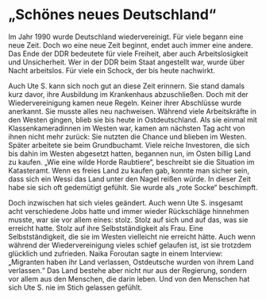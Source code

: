 # „Schönes neues Deutschland“

Im Jahr 1990 wurde Deutschland wiedervereinigt. Für viele begann eine neue Zeit. Doch wo eine neue Zeit beginnt, endet auch immer eine andere. Das Ende der DDR bedeutete für viele Freiheit, aber auch Arbeitslosigkeit und Unsicherheit. Wer in der DDR beim Staat angestellt war, wurde über Nacht arbeitslos. Für viele ein Schock, der bis heute nachwirkt. 

Auch Ute S. kann sich noch gut an diese Zeit erinnern. Sie stand damals kurz davor, ihre Ausbildung im Krankenhaus abzuschließen. Doch mit der Wiedervereinigung kamen neue Regeln. Keiner ihrer Abschlüsse wurde anerkannt. Sie musste alles neu nachweisen. Während viele Arbeitskräfte in den Westen gingen, blieb sie bis heute in Ostdeutschland. Als sie einmal mit Klassenkameradinnen im Westen war, kamen am nächsten Tag acht von ihnen nicht mehr zurück: Sie nutzten die Chance und blieben im Westen. Später arbeitete sie beim Grundbuchamt. Viele reiche Investoren, die sich bis dahin im Westen abgesetzt hatten, begannen nun, im Osten billig Land zu kaufen. „Wie eine wilde Horde Raubtiere“, beschreibt sie die Situation im Katasteramt. Wenn es freies Land zu kaufen gab, konnte man sicher sein, dass sich ein Wessi das Land unter den Nagel reißen würde. In dieser Zeit habe sie sich oft gedemütigt gefühlt. Sie wurde als „rote Socke“ beschimpft.

Doch inzwischen hat sich vieles geändert. Auch wenn Ute S. insgesamt acht verschiedene Jobs hatte und immer wieder Rückschläge hinnehmen musste, war sie vor allem eines: stolz. Stolz auf sich und auf das, was sie erreicht hatte. Stolz auf ihre Selbstständigkeit als Frau. Eine Selbstständigkeit, die sie im Westen vielleicht nie erreicht hätte. Auch wenn während der Wiedervereinigung vieles schief gelaufen ist, ist sie trotzdem glücklich und zufrieden. Naika Foroutan sagte in einem Interview: „Migranten haben ihr Land verlassen, Ostdeutsche wurden von ihrem Land verlassen.“ Das Land bestehe aber nicht nur aus der Regierung, sondern vor allem aus den Menschen, die darin leben. Und von den Menschen hat sich Ute S. nie im Stich gelassen gefühlt.